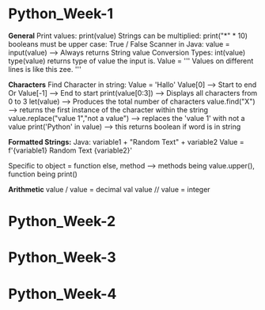 # Python_Week-1
**General**
Print values: print(value)
Strings can be multiplied: print("*" * 10)
booleans must be upper case: True / False
Scanner in Java: value = input(value) --> Always returns String value
Conversion Types: int(value)
type(value) returns type of value the input is.
Value = ''' 
Values on different lines
is like this zee.
'''

**Characters**
Find Character in string: 
Value = 'Hallo'
  Value[0] --> Start to end
  Or
  Value[-1] --> End to start
print(value[0:3]) --> Displays all characters from 0 to 3
let(value) --> Produces the total number of characters
value.find("X") --> returns the first instance of the character within the string 
value.replace("value 1","not a value") --> replaces the 'value 1' with not a value
print('Python' in value) --> this returns boolean if word is in string

**Formatted Strings:**
Java: variable1 + "Random Text" + variable2
Value = f'{variable1} Random Text {variable2}'

Specific to object = function
else, method --> methods being value.upper(), function being print()

**Arithmetic**
value / value = decimal val
value // value = integer


# Python_Week-2

# Python_Week-3

# Python_Week-4


